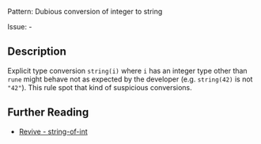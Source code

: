 Pattern: Dubious conversion of integer to string

Issue: -

## Description

Explicit type conversion `string(i)` where `i` has an integer type other than `rune` might behave not as expected by the developer (e.g. `string(42)` is not `"42"`). This rule spot that kind of suspicious conversions.

## Further Reading

* [Revive - string-of-int](https://revive.run/r#string-of-int)